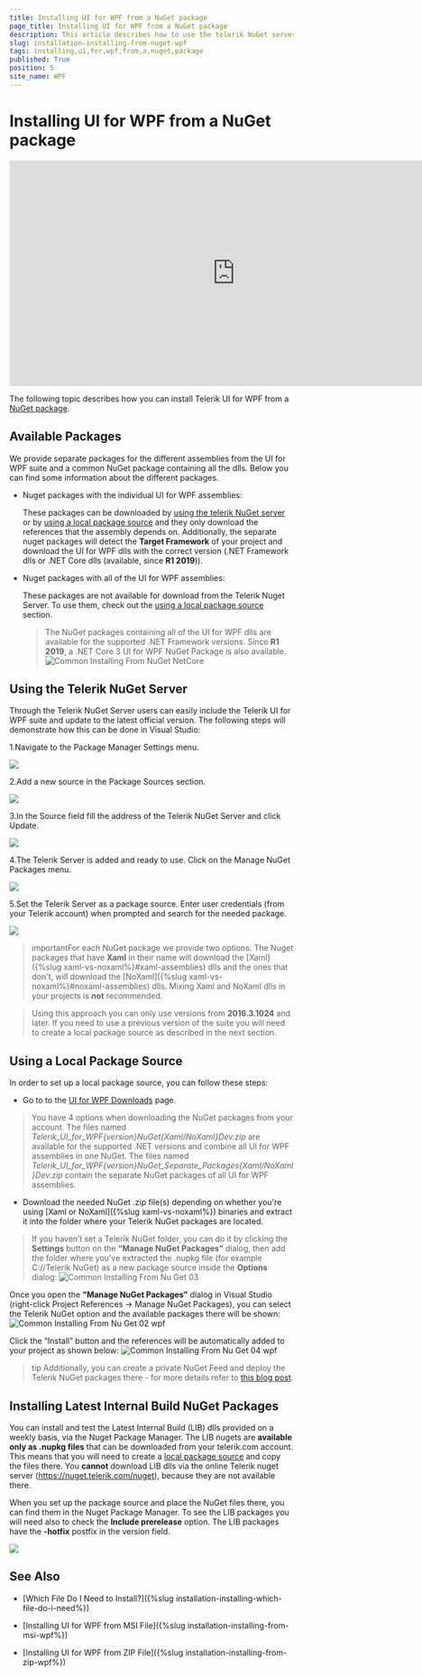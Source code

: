 ```yaml
---
title: Installing UI for WPF from a NuGet package
page_title: Installing UI for WPF from a NuGet package
description: This article describes how to use the telerik NuGet server or setup a local package source to download UI for WPF dlls from NuGet packages
slug: installation-installing-from-nuget-wpf
tags: installing,ui,for,wpf,from,a,nuget,package
published: True
position: 5
site_name: WPF
---
```


# Installing UI for WPF from a NuGet package

<iframe width="800" height="400" src="https://www.youtube.com/watch?v=c3m_BLMXNDk&feature=youtu.be" frameborder="0" allow="accelerometer; autoplay; encrypted-media; gyroscope; picture-in-picture" allowfullscreen></iframe>

The following topic describes how you can install Telerik UI for WPF from a [NuGet package](http://www.nuget.org/).

## Available Packages

We provide separate packages for the different assemblies from the UI for WPF suite and a common NuGet package containing all the dlls. Below you can find some information about the different packages. 

* Nuget packages with the individual UI for WPF assemblies:

    These packages can be downloaded by [using the telerik NuGet server](#using-the-telerik-nuget-server) or by [using a local package source](#using-a-local-package-source) and they only download the references that the assembly depends on. Additionally, the separate nuget packages will detect the __Target Framework__ of your project and download the UI for WPF dlls with the correct version (.NET Framework dlls or .NET Core dlls (available, since __R1 2019__)).

* Nuget packages with all of the UI for WPF assemblies: 

    These packages are not available for download from the Telerik Nuget Server. To use them, check out the [using a local package source](#using-a-local-package-source) section.

    > The NuGet packages containing all of the UI for WPF dlls are available for the supported .NET Framework versions. Since __R1 2019__, a .NET Core 3 UI for WPF NuGet Package is also available.
    >![Common Installing From NuGet NetCore](images/Common_InstallingFromNuGet_NetCore.png)

## Using the Telerik NuGet Server

Through the Telerik NuGet Server users can easily include the Telerik UI for WPF suite and update to the latest official version. The following steps will demonstrate how this can be done in Visual Studio:

1.Navigate to the Package Manager Settings menu.

![](images/Common_InstallingFromNuGet_05_wpf.png)

2.Add a new source in the Package Sources section.

![](images/Common_InstallingFromNuGet_06_wpf.png)

3.In the Source field fill the address of the Telerik NuGet Server and click Update.

![](images/Common_InstallingFromNuGet_07_wpf.png)

4.The Telerik Server is added and ready to use. Click on the Manage NuGet Packages menu.

![](images/Common_InstallingFromNuGet_08_wpf.png)

5.Set the Telerik Server as a package source. Enter user credentials (from your Telerik account) when prompted and search for the needed package.

![](images/Common_InstallingFromNuGet_09_wpf.png)

>importantFor each NuGet package we provide two options. The Nuget packages that have __Xaml__ in their name will download the [Xaml]({%slug xaml-vs-noxaml%}#xaml-assemblies) dlls and the ones that don't, will download the [NoXaml]({%slug xaml-vs-noxaml%}#noxaml-assemblies) dlls. Mixing Xaml and NoXaml dlls in your projects is __not__ recommended.  

>Using this approach you can only use versions from **2016.3.1024** and later. If you need to use a previous version of the suite you will need to create a local package source as described in the next section.

## Using a Local Package Source

In order to set up a local package source, you can follow these steps:

* Go to to the [UI for WPF Downloads](https://www.telerik.com/account/product-download?product=RCWPF) page.

> You have 4 options when downloading the NuGet packages from your account. The files named __Telerik_UI_for_WPF_{version}_NuGet_{Xaml/NoXaml}_Dev.zip__ are available for the supported .NET versions and combine all UI for WPF assemblies in one NuGet. The files named __Telerik_UI_for_WPF_{version}_NuGet_Separate_Packages_{Xaml/NoXaml}_Dev.zip__ contain the separate NuGet packages of all UI for WPF assemblies.

* Download the needed NuGet .zip file(s) depending on whether you're using [Xaml or NoXaml]({%slug xaml-vs-noxaml%}) binaries and extract it into the folder where your Telerik NuGet packages are located.

> If you haven’t set a Telerik NuGet folder, you can do it by clicking the __Settings__ button on the __“Manage NuGet Packages”__ dialog, then add the folder where you’ve extracted the .nupkg file (for example C://Telerik NuGet) as a new package source inside the __Options__ dialog:
>![Common Installing From Nu Get 03](images/Common_InstallingFromNuGet_03.png)

Once you open the __“Manage NuGet Packages”__ dialog in Visual Studio (right-click Project References -> Manage NuGet Packages), you can select the Telerik NuGet option and the available packages there will be shown:
![Common Installing From Nu Get 02 wpf](images/Common_InstallingFromNuGet_02_wpf.png)

Click the “Install” button and the references will be automatically added to your project as shown below:
![Common Installing From Nu Get 04 wpf](images/Common_InstallingFromNuGet_04_wpf.png)

>tip Additionally, you can create a private NuGet Feed and deploy the Telerik NuGet packages there - for more details refer to [this blog post](http://blogs.telerik.com/careypayette/posts/13-03-11/power-your-projects-with-telerik---now-with-the-convenience-of-nuget).
  
## Installing Latest Internal Build NuGet Packages

You can install and test the Latest Internal Build (LIB) dlls provided on a weekly basis, via the Nuget Package Manager. The LIB nugets are __available only as .nupkg files__ that can be downloaded from your telerik.com account. This means that you will need to create a [local package source](#using-a-local-package-source) and copy the files there. You __cannot__ download LIB dlls via the online Telerik nuget server (https://nuget.telerik.com/nuget), because they are not available there.

When you set up the package source and place the NuGet files there, you can find them in the Nuget Package Manager. To see the LIB packages you will need also to check the __Include prerelease__ option. The LIB packages have the __-hotfix__ postfix in the version field.

![](images/Common_InstallingFromNuGet_10_wpf.png)
          
## See Also

 * [Which File Do I Need to Install?]({%slug installation-installing-which-file-do-i-need%})

 * [Installing UI for WPF from MSI File]({%slug installation-installing-from-msi-wpf%})

 * [Installing UI for WPF from ZIP File]({%slug installation-installing-from-zip-wpf%})
